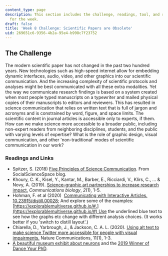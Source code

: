 ```yaml
---
content_type: page
description: This section includes the challenge, readings, tool, and response paper
  for the week.
draft: false
title: 'Week 8 Challenge: Scientific Papers are Obsolete'
uid: 269651c6-9356-4b2a-95e4-b998c7f23752
---
```

## The Challenge

The modern scientific paper has not changed in the past two hundred years. New technologies such as high-speed internet allow for embedding dynamic interfaces, audio, video, and other graphics into our scientific communication. And the increasing complexity of scientific protocols and analyses might be best communicated with all these extra modalities. Yet the way we communicate research findings is based on a system created when most people typed manuscripts on a typewriter and mailed physical copies of their manuscripts to editors and reviewers. This has resulted in science communication that relies on written text that is full of jargon and acronyms and is constrained by word, figure, and space limits. The scientific content in journal articles is accessible only to experts, if them. How can we make science more accessible to a broader public, including non-expert readers from neighboring disciplines, students, and the public with varying levels of expertise? What is the role of graphic design, visual communication, and other 'non-traditional' modes of scientific communication in our work?

### Readings and Links

- Spitzer, S. (2018) [Five Principles of Science Communication](https://www.socialsciencespace.com/2018/04/five-principles-of-science-communication/). From SocialScienceSpace blog. 
- Khoury, C. K., Kisel, Y., Kantar, M., Barber, E., Ricciardi, V., Klirs, C., … & Novy, A. (2019). [Science–graphic art partnerships to increase research impact.](https://www.nature.com/articles/s42003-019-0516-1) *Communications biology*, *2*(1), 1-5.
- Hohman, F. et al (2020)  [Communicating with Interactive Articles.](https://distill.pub/2020/communicating-with-interactive-articles/) [10.23915/distill.00028](https://doi.org/10.23915/distill.00028); And explore some of the examples:     
    [https://explorablemultiverse.github.io/#.](https://explorablemultiverse.github.io/#) Use the underlined blue text to see how the graphs etc change with different analysis choices. (It works better if you 'switch to distill layout'.)
- Chiarella, D., Yarbrough, J., & Jackson, C. A. L. (2020). [Using alt text to make science Twitter more accessible for people with visual impairments.](https://www.nature.com/articles/s41467-020-19640-w) Nature Communications, 11(1), 1-3.
- [A beautiful museum exhibit about neurons](https://twitter.com/ARBashford/status/1453547341751984132) and the [2019 Winner of Dance Your PhD](https://www.youtube.com/watch?v=nUQvJOSCoi4).